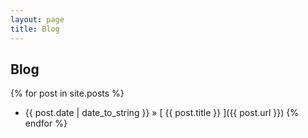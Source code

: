 ```yaml
---
layout: page
title: Blog
---
```


## Blog

{% for post in site.posts %}
  * {{ post.date | date_to_string }} &raquo; [ {{ post.title }} ]({{ post.url }})
{% endfor %}
